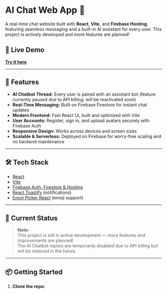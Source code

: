 # AI Chat Web App 🤖

A real-time chat website built with **React**, **Vite**, and **Firebase Hosting**, featuring seamless messaging and a built-in AI assistant for every user. This project is actively developed and more features are planned!

## 🚀 Live Demo

**[Try it here](https://newtranslucent-f2fbb.web.app/)**

---

## 🌟 Features

- **AI Chatbot Thread:** Every user is paired with an assistant bot (feature currently paused due to API billing; will be reactivated soon)
- **Real-Time Messaging:** Built on Firebase Firestore for instant chat updates
- **Modern Frontend:** Fast React UI, built and optimized with Vite
- **User Accounts:** Register, sign in, and upload avatars securely with Firebase Auth
- **Responsive Design:** Works across devices and screen sizes
- **Scalable & Serverless:** Deployed on Firebase for worry-free scaling and no backend maintenance

---

## 🛠️ Tech Stack

- [React](https://react.dev/)
- [Vite](https://vitejs.dev/)
- [Firebase Auth, Firestore & Hosting](https://firebase.google.com/)
- [React Toastify](https://fkhadra.github.io/react-toastify/) (notifications)
- [Emoji Picker React](https://github.com/ealush/emoji-picker-react) (emoji support)

---

## 🚧 Current Status

> **Note:**  
> This project is still in active development — more features and improvements are planned!  
> The AI Chatbot replies are temporarily disabled due to API billing but will be restored in the future.

---

## 📦 Getting Started

1. **Clone the repo:**
